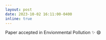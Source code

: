 ```yaml
---
layout: post
date: 2023-10-02 16:11:00-0400
inline: true
--- 
```


Paper accepted in Envionmental Pollution :sparkles: :smile:

